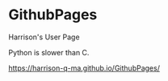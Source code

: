 # GithubPages
Harrison's User Page

Python is slower than C. 

https://harrison-q-ma.github.io/GithubPages/
